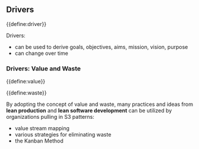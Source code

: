 ## Drivers

{{define:driver}}

Drivers: 

-   can be used to derive goals, objectives, aims, mission, vision, purpose
-   can change over time

### Drivers: Value and Waste

{{define:value}}

{{define:waste}}

By adopting the concept of value and waste, many practices and ideas from **lean production** and **lean software development** can be utilized by organizations pulling in S3 patterns:

-   value stream mapping
-   various strategies for eliminating waste
-   the Kanban Method
